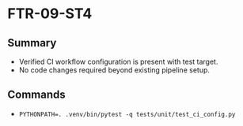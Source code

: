 # FTR-09-ST4

## Summary
- Verified CI workflow configuration is present with test target.
- No code changes required beyond existing pipeline setup.

## Commands
- `PYTHONPATH=. .venv/bin/pytest -q tests/unit/test_ci_config.py`
